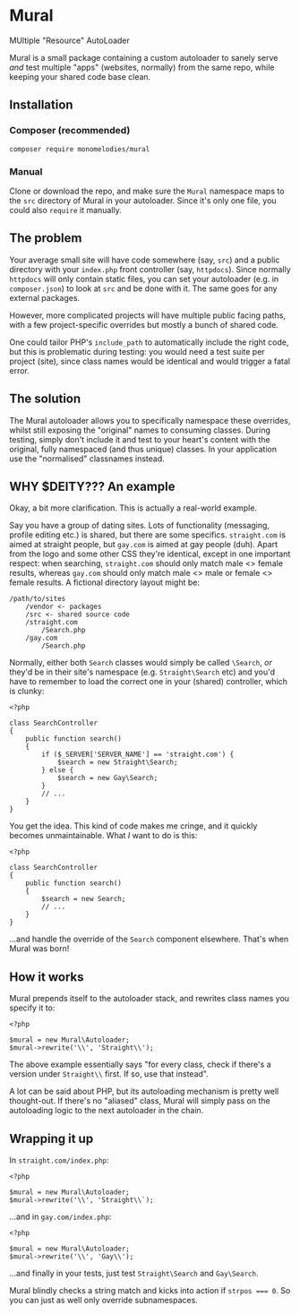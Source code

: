 # Mural
MUltiple "Resource" AutoLoader

Mural is a small package containing a custom autoloader to sanely serve _and_
test multiple "apps" (websites, normally) from the same repo, while keeping your
shared code base clean.

## Installation

### Composer (recommended)
```composer require monomelodies/mural```

### Manual
Clone or download the repo, and make sure the `Mural` namespace maps to the
`src` directory of Mural in your autoloader. Since it's only one file, you
could also `require` it manually.

## The problem
Your average small site will have code somewhere (say, `src`) and a public
directory with your `index.php` front controller (say, `httpdocs`). Since
normally `httpdocs` will only contain static files, you can set your autoloader
(e.g. in `composer.json`) to look at `src` and be done with it. The same goes
for any external packages.

However, more complicated projects will have multiple public facing paths, with
a few project-specific overrides but mostly a bunch of shared code.

One could tailor PHP's `include_path` to automatically include the right code,
but this is problematic during testing: you would need a test suite per project
(site), since class names would be identical and would trigger a fatal error.

## The solution
The Mural autoloader allows you to specifically namespace these overrides,
whilst still exposing the "original" names to consuming classes. During testing,
simply don't include it and test to your heart's content with the original,
fully namespaced (and thus unique) classes. In your application use the
"normalised" classnames instead.

## WHY $DEITY??? An example
Okay, a bit more clarification. This is actually a real-world example.

Say you have a group of dating sites. Lots of functionality (messaging,
profile editing etc.) is shared, but there are some specifics. `straight.com` is
aimed at straight people, but `gay.com` is aimed at gay people (duh). Apart from
the logo and some other CSS they're identical, except in one important respect:
when searching, `straight.com` should only match male <> female results, whereas
`gay.com` should only match male <> male or female <> female results. A
fictional directory layout might be:

```
/path/to/sites
    /vendor <- packages
    /src <- shared source code
    /straight.com
        /Search.php
    /gay.com
        /Search.php
```

Normally, either both `Search` classes would simply be called `\Search`, _or_
they'd be in their site's namespace (e.g. `Straight\Search` etc) and you'd have
to remember to load the correct one in your (shared) controller, which is
clunky:

```
<?php

class SearchController
{
    public function search()
    {
        if ($_SERVER['SERVER_NAME'] == 'straight.com') {
            $search = new Straight\Search;
        } else {
            $search = new Gay\Search;
        }
        // ...
    }
}

```

You get the idea. This kind of code makes me cringe, and it quickly becomes
unmaintainable. What *I* want to do is this:

```
<?php

class SearchController
{
    public function search()
    {
        $search = new Search;
        // ...
    }
}

```

...and handle the override of the `Search` component elsewhere. That's when
Mural was born!

## How it works
Mural prepends itself to the autoloader stack, and rewrites class names you
specify it to:

```
<?php

$mural = new Mural\Autoloader;
$mural->rewrite('\\', 'Straight\\');

```

The above example essentially says "for every class, check if there's a version
under `Straight\\` first. If so, use that instead".

A lot can be said about PHP, but its autoloading mechanism is pretty well
thought-out. If there's no "aliased" class, Mural will simply pass on the
autoloading logic to the next autoloader in the chain.

## Wrapping it up
In `straight.com/index.php`:

```
<?php

$mural = new Mural\Autoloader;
$mural->rewrite('\\', 'Straight\\`);

```

...and in `gay.com/index.php`:

```
<?php

$mural = new Mural\Autoloader;
$mural->rewrite('\\', 'Gay\\');

```

...and finally in your tests, just test `Straight\Search` and `Gay\Search`.

Mural blindly checks a string match and kicks into action if `strpos === 0`. So
you can just as well only override subnamespaces.

